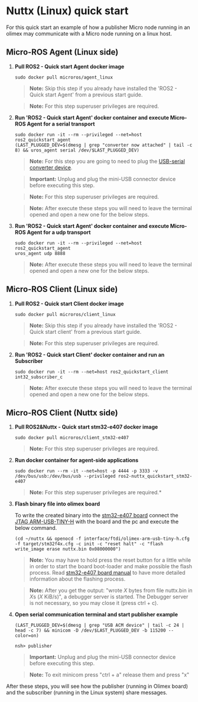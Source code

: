 ﻿# Nuttx (Linux) quick start

For this quick start an example of how a publisher Micro node running in an olimex may communicate with a Micro node running on a linux host.

## Micro-ROS Agent (Linux side)

1. **Pull ROS2 - Quick start Agent docker image**

    ```shell
    sudo docker pull microros/agent_linux
    ```

    > **Note:** Skip this step if you already have installed the 'ROS2 - Quick start Agent' from a previous start guide.

    > **Note:** For this step superuser privileges are required.

1. **Run 'ROS2  - Quick start Agent' docker container and execute Micro-ROS Agent for a serial transport**

    ```shell
    sudo docker run -it --rm --privileged --net=host ros2_quickstart_agent
    (LAST_PLUGGED_DEV=$(dmesg | grep "converter now attached" | tail -c 8) && uros_agent serial /dev/$LAST_PLUGGED_DEV)
    ```

    > **Note:** For this step you are going to need to plug the [USB-serial converter device](https://www.olimex.com/Products/Components/Cables/USB-Serial-Cable/USB-Serial-Cable-F/).

    > **Important:** Unplug and plug the mini-USB connector device before executing this step.

    > **Note:** For this step superuser privileges are required.

    > **Note:** After execute these steps you will need to leave the terminal opened and open a new one for the below steps.

1. **Run 'ROS2  - Quick start Agent' docker container and execute Micro-ROS Agent for a udp transport**

    ```shell
    sudo docker run -it --rm --privileged --net=host ros2_quickstart_agent
    uros_agent udp 8888
    ```

    > **Note:** After execute these steps you will need to leave the terminal opened and open a new one for the below steps.

## Micro-ROS Client (Linux side)

1. **Pull ROS2 - Quick start Client docker image**

    ```shell
    sudo docker pull microros/client_linux
    ```

    > **Note:** Skip this step if you already have installed the 'ROS2 - Quick start client' from a previous start guide.

    > **Note:** For this step superuser privileges are required.

1. **Run 'ROS2  - Quick start Client' docker container and run an Subscriber**

    ```shell
    sudo docker run -it --rm --net=host ros2_quickstart_client
    int32_subscriber_c
    ```

     > **Note:** After execute these steps you will need to leave the terminal opened and open a new one for the below steps.

## Micro-ROS Client (Nuttx side)

1. **Pull ROS2&Nuttx - Quick start stm32-e407 docker image**

    ```shell
    sudo docker pull microros/client_stm32-e407
    ```
    > **Note:** For this step superuser privileges are required.

1. **Run docker container for agent-side applications**

    ```shell
    sudo docker run --rm -it --net=host -p 4444 -p 3333 -v /dev/bus/usb:/dev/bus/usb --privileged ros2-nuttx_quickstart_stm32-e407
    ```
     >**Note:** For this step superuser privileges are required.*

1. **Flash binary file into olimex board**

    To write the created binary into the [stm32-e407 board](https://www.olimex.com/Products/ARM/ST/STM32-E407/open-source-hardware) connect the [JTAG ARM-USB-TINY-H](https://www.olimex.com/Products/ARM/JTAG/ARM-USB-TINY-H/) with the board and the pc and execute the below command.

    ```shell
    (cd ~/nuttx && openocd -f interface/ftdi/olimex-arm-usb-tiny-h.cfg -f target/stm32f4x.cfg -c init -c "reset halt" -c "flash write_image erase nuttx.bin 0x08000000")
    ```
    >**Note:** You may have to hold press the reset button for a little while in order to start the board boot-loader and make possible the flash process. 
    Read [stm32-e407 board manual](https://www.olimex.com/Products/ARM/ST/STM32-E407/resources/STM32-E407.pdf) to have more detailed information about the flashing process.
    
    >**Note:** After you get the output: "wrote *X* bytes from file nuttx.bin in *X*s (*X* KiB/s)", a debugger server is started. 
    The Debugger server is not necessary, so you may close it (press ctrl + c).

1. **Open serial communication terminal and start publisher example**

    ```shell
    (LAST_PLUGGED_DEV=$(dmesg | grep "USB ACM device" | tail -c 24 | head -c 7) && minicom -D /dev/$LAST_PLUGGED_DEV -b 115200 --color=on)
    ```

    ```shell
    nsh> publisher
    ```
    >**Important:** Unplug and plug the mini-USB connector device before executing this step.

    >**Note:** To exit minicom press "ctrl + a" release them and press "x"

After these steps, you will see how the publisher (running in Olimex board) and the subscriber (running in the Linux system) share messages.
